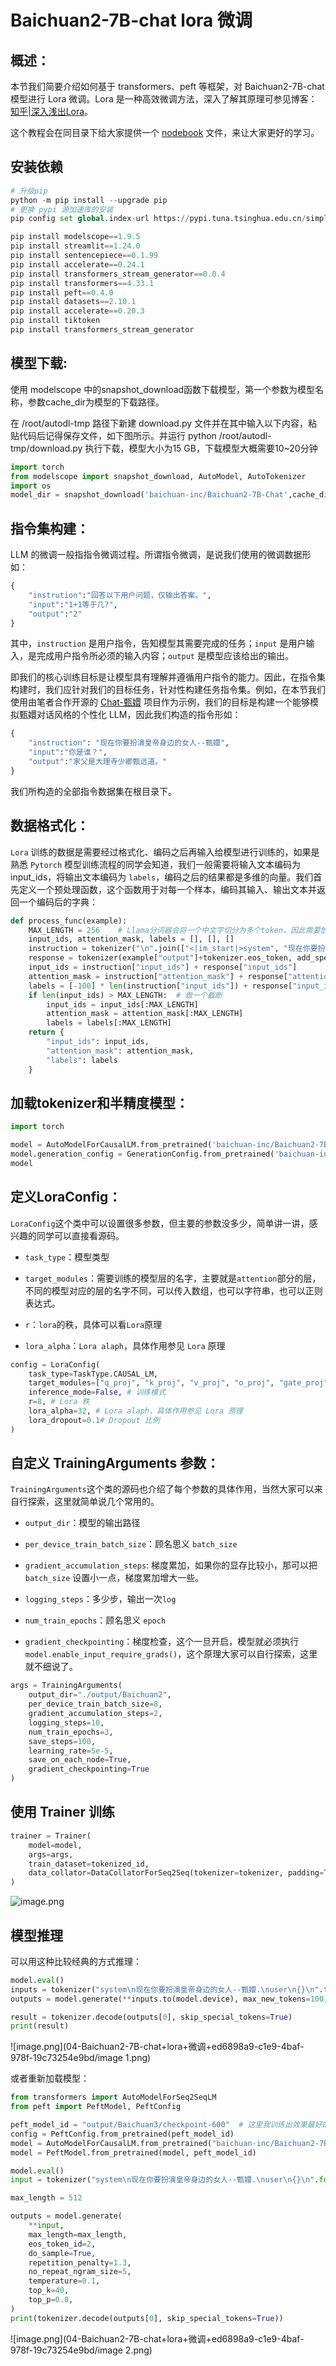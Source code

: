 # Baichuan2-7B-chat lora 微调

## 概述：

本节我们简要介绍如何基于 transformers、peft 等框架，对 Baichuan2-7B-chat模型进行 Lora 微调。Lora 是一种高效微调方法，深入了解其原理可参见博客：[知乎|深入浅出Lora](https://zhuanlan.zhihu.com/p/650197598)。

这个教程会在同目录下给大家提供一个 [nodebook](https://github.com/datawhalechina/self-llm/blob/master/DeepSeek/04-DeepSeek-7B-chat%20Lora%20%E5%BE%AE%E8%B0%83.ipynb) 文件，来让大家更好的学习。

## 安装依赖

```Python
# 升级pip
python -m pip install --upgrade pip
# 更换 pypi 源加速库的安装
pip config set global.index-url https://pypi.tuna.tsinghua.edu.cn/simple

pip install modelscope==1.9.5
pip install streamlit==1.24.0
pip install sentencepiece==0.1.99
pip install accelerate==0.24.1
pip install transformers_stream_generator==0.0.4
pip install transformers==4.33.1
pip install peft==0.4.0
pip install datasets==2.10.1
pip install accelerate==0.20.3
pip install tiktoken
pip install transformers_stream_generator
```

## 模型下载:

使用 modelscope 中的snapshot_download函数下载模型，第一个参数为模型名称，参数cache_dir为模型的下载路径。

在 /root/autodl-tmp 路径下新建 download.py 文件并在其中输入以下内容，粘贴代码后记得保存文件，如下图所示。并运行 python /root/autodl-tmp/download.py 执行下载，模型大小为15 GB，下载模型大概需要10~20分钟

```Python
import torch
from modelscope import snapshot_download, AutoModel, AutoTokenizer
import os
model_dir = snapshot_download('baichuan-inc/Baichuan2-7B-Chat',cache_dir='/root/autodl-tmp', revision='v1.0.4')
```

## 指令集构建：

LLM 的微调一般指指令微调过程。所谓指令微调，是说我们使用的微调数据形如：

```Python
{
    "instrution":"回答以下用户问题，仅输出答案。",
    "input":"1+1等于几?",
    "output":"2"
}
```

其中，`instruction` 是用户指令，告知模型其需要完成的任务；`input` 是用户输入，是完成用户指令所必须的输入内容；`output` 是模型应该给出的输出。

即我们的核心训练目标是让模型具有理解并遵循用户指令的能力。因此，在指令集构建时，我们应针对我们的目标任务，针对性构建任务指令集。例如，在本节我们使用由笔者合作开源的 [Chat-甄嬛](https://github.com/KMnO4-zx/huanhuan-chat) 项目作为示例，我们的目标是构建一个能够模拟甄嬛对话风格的个性化 LLM，因此我们构造的指令形如：

```Python
{
    "instruction": "现在你要扮演皇帝身边的女人--甄嬛",
    "input":"你是谁？",
    "output":"家父是大理寺少卿甄远道。"
}
```

我们所构造的全部指令数据集在根目录下。

## 数据格式化：

`Lora` 训练的数据是需要经过格式化、编码之后再输入给模型进行训练的，如果是熟悉 `Pytorch` 模型训练流程的同学会知道，我们一般需要将输入文本编码为 input_ids，将输出文本编码为 `labels`，编码之后的结果都是多维的向量。我们首先定义一个预处理函数，这个函数用于对每一个样本，编码其输入、输出文本并返回一个编码后的字典：

```Python
def process_func(example):
    MAX_LENGTH = 256    # Llama分词器会将一个中文字切分为多个token，因此需要放开一些最大长度，保证数据的完整性
    input_ids, attention_mask, labels = [], [], []
    instruction = tokenizer("\n".join(["<|im_start|>system", "现在你要扮演皇帝身边的女人--甄嬛.<|im_end|>" + "\n<|im_start|>user\n" + example["instruction"] + example["input"] + "<|im_end|>\n"]).strip()+"\n\nAssistant: ",add_special_tokens=False)  # add_special_tokens 不在开头加 special_tokens
    response = tokenizer(example["output"]+tokenizer.eos_token, add_special_tokens=False)
    input_ids = instruction["input_ids"] + response["input_ids"]
    attention_mask = instruction["attention_mask"] + response["attention_mask"] # 因为eos token咱们也是要关注的所以 补充为1
    labels = [-100] * len(instruction["input_ids"]) + response["input_ids"]   # Qwen的特殊构造就是这样的
    if len(input_ids) > MAX_LENGTH:  # 做一个截断
        input_ids = input_ids[:MAX_LENGTH]
        attention_mask = attention_mask[:MAX_LENGTH]
        labels = labels[:MAX_LENGTH]
    return {
        "input_ids": input_ids,
        "attention_mask": attention_mask,
        "labels": labels
    }
```

## 加载tokenizer和半精度模型：

```Python
import torch

model = AutoModelForCausalLM.from_pretrained('baichuan-inc/Baichuan2-7B-Chat', trust_remote_code=True, torch_dtype=torch.half, device_map="auto")
model.generation_config = GenerationConfig.from_pretrained('baichuan-inc/Baichuan2-7B-Chat/')
model
```

## 定义LoraConfig：

`LoraConfig`这个类中可以设置很多参数，但主要的参数没多少，简单讲一讲，感兴趣的同学可以直接看源码。

- `task_type`：模型类型

- `target_modules`：需要训练的模型层的名字，主要就是`attention`部分的层，不同的模型对应的层的名字不同，可以传入数组，也可以字符串，也可以正则表达式。

- `r`：`lora`的秩，具体可以看`Lora`原理

- `lora_alpha`：`Lora alaph`，具体作用参见 `Lora` 原理

```Python
config = LoraConfig(
    task_type=TaskType.CAUSAL_LM, 
    target_modules=["q_proj", "k_proj", "v_proj", "o_proj", "gate_proj", "up_proj", "down_proj"],
    inference_mode=False, # 训练模式
    r=8, # Lora 秩
    lora_alpha=32, # Lora alaph，具体作用参见 Lora 原理
    lora_dropout=0.1# Dropout 比例
)
```

## 自定义 TrainingArguments 参数：

`TrainingArguments`这个类的源码也介绍了每个参数的具体作用，当然大家可以来自行探索，这里就简单说几个常用的。

- `output_dir`：模型的输出路径

- `per_device_train_batch_size`：顾名思义 `batch_size`

- `gradient_accumulation_steps`: 梯度累加，如果你的显存比较小，那可以把 `batch_size` 设置小一点，梯度累加增大一些。

- `logging_steps`：多少步，输出一次`log`

- `num_train_epochs`：顾名思义 `epoch`

- `gradient_checkpointing`：梯度检查，这个一旦开启，模型就必须执行`model.enable_input_require_grads()`，这个原理大家可以自行探索，这里就不细说了。

```Python
args = TrainingArguments(
    output_dir="./output/Baichuan2",
    per_device_train_batch_size=8,
    gradient_accumulation_steps=2,
    logging_steps=10,
    num_train_epochs=3,
    save_steps=100,
    learning_rate=5e-5,
    save_on_each_node=True,
    gradient_checkpointing=True
)
```

## 使用 Trainer 训练

```Python
trainer = Trainer(
    model=model,
    args=args,
    train_dataset=tokenized_id,
    data_collator=DataCollatorForSeq2Seq(tokenizer=tokenizer, padding=True),
)
```

![image.png](04-Baichuan2-7B-chat+lora+微调+ed6898a9-c1e9-4baf-978f-19c73254e9bd/image.png)

## 模型推理

可以用这种比较经典的方式推理：

```Python
model.eval()
inputs = tokenizer("system\n现在你要扮演皇帝身边的女人--甄嬛.\nuser\n{}\n".format("你是谁", "").strip() + "\nassistant\n ", return_tensors="pt")
outputs = model.generate(**inputs.to(model.device), max_new_tokens=100, eos_token_id=2)

result = tokenizer.decode(outputs[0], skip_special_tokens=True)
print(result)
```

![image.png](04-Baichuan2-7B-chat+lora+微调+ed6898a9-c1e9-4baf-978f-19c73254e9bd/image 1.png)

或者重新加载模型：

```Python
from transformers import AutoModelForSeq2SeqLM
from peft import PeftModel, PeftConfig

peft_model_id = "output/Baichuan3/checkpoint-600"  # 这里我训练出效果最好的一版是 checkpoint-600，所以调用了这个，大家可以根据自己情况选择
config = PeftConfig.from_pretrained(peft_model_id)
model = AutoModelForCausalLM.from_pretrained("baichuan-inc/Baichuan2-7B-Chat", use_fast=False, trust_remote_code=True)
model = PeftModel.from_pretrained(model, peft_model_id)

model.eval()
input = tokenizer("system\n现在你要扮演皇帝身边的女人--甄嬛.\nuser\n{}\n".format("你是谁", "").strip() + "\nassistant\n ", return_tensors="pt").to(model.device)

max_length = 512

outputs = model.generate(
    **input,
    max_length=max_length,
    eos_token_id=2,
    do_sample=True,
    repetition_penalty=1.3,
    no_repeat_ngram_size=5,
    temperature=0.1,
    top_k=40,
    top_p=0.8,
)
print(tokenizer.decode(outputs[0], skip_special_tokens=True))
```

![image.png](04-Baichuan2-7B-chat+lora+微调+ed6898a9-c1e9-4baf-978f-19c73254e9bd/image 2.png)



